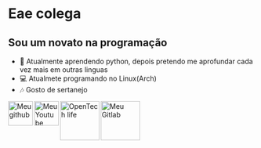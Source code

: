 # Eae colega

## Sou um novato na programação

- 🔭 Atualmente aprendendo python, depois pretendo me aprofundar cada vez mais em outras linguas
- 💻 Atualmete programando no Linux(Arch)
- 🎶 Gosto de sertanejo

 <a href="https://github.com/Androwinbr">
    <img align="left" alt="Meu github" height="50px" src="https://logosmarcas.net/wp-content/uploads/2020/12/GitHub-Logo.png">
  </a>

 <a href="https://www.youtube.com/channel/UClHEUWReZI_uxuXs0J7NEpQ">
    <img align="left" alt="Meu Youtube" height="50px" src="https://cdn.discordapp.com/attachments/806642907263139850/823367179856642058/Youtube_logo-removebg-preview_3.png">
  </a>
  
 <a href="https://opentechlife.tk/">
    <img align="left" alt="OpenTech life" height="80px" src="https://cdn.discordapp.com/attachments/806642907263139850/854044332142886953/photo_2021-06-14_13-55-23-removebg-preview1.png">
  </a>

   <a href="https://gitlab.com/vinicius.cgobbi2004">
    <img align="left" alt="Meu Gitlab" height="80px" src="https://cdn.discordapp.com/attachments/806642907263139850/854045922244689960/iu-removebg-preview.png">
  </a>
